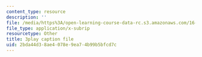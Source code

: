 ```yaml
---
content_type: resource
description: ''
file: /media/https%3A/open-learning-course-data-rc.s3.amazonaws.com/16-687-private-pilot-ground-school-january-iap-2019/2bda44d38ae4078e9ea74b99b5bfcd7c_EvcoYJtoQVw.srt
file_type: application/x-subrip
resourcetype: Other
title: 3play caption file
uid: 2bda44d3-8ae4-078e-9ea7-4b99b5bfcd7c
---
```

